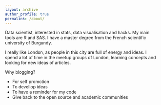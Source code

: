 ```yaml
---
layout: archive
author_profile: true
permalink: /about/
---
```


Data scientist, interested in stats, data visualisation and hacks. My main tools are R and SAS.
I have a master degree from the French scientific university of Burgundy.
	
I really like London, as people in this city are full of energy and ideas. I spend a lot of time in the meetup groups of London, learning concepts and looking for new ideas of articles.

Why blogging?

 * For self promotion
 * To devellop ideas
 * To have a reminder for my code
 * Give back to the open source and academic communities

